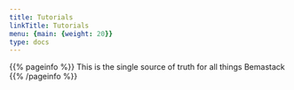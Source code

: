 ```yaml
---
title: Tutorials
linkTitle: Tutorials
menu: {main: {weight: 20}}
type: docs
---
```


{{% pageinfo %}}
This is the single source of truth for all things Bemastack
{{% /pageinfo %}}
